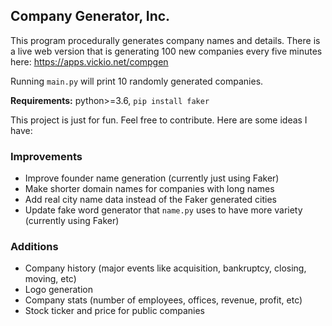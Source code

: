 ## Company Generator, Inc.

This program procedurally generates company names and details. There is a live web version that is generating 100 new companies every five minutes here: https://apps.vickio.net/compgen

Running `main.py` will print 10 randomly generated companies.

**Requirements:** python>=3.6, `pip install faker`

This project is just for fun. Feel free to contribute. Here are some ideas I have:

### Improvements

* Improve founder name generation (currently just using Faker)
* Make shorter domain names for companies with long names
* Add real city name data instead of the Faker generated cities
* Update fake word generator that `name.py` uses to have more variety (currently using Faker)

### Additions

* Company history (major events like acquisition, bankruptcy, closing, moving, etc)
* Logo generation
* Company stats (number of employees, offices, revenue, profit, etc)
* Stock ticker and price for public companies
